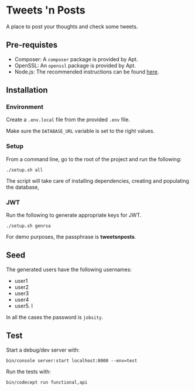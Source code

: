Tweets 'n Posts
========================

A place to post your thoughts and check some tweets.

## Pre-requistes
* Composer: A `composer` package is provided by Apt.
* OpenSSL: An `openssl` package is provided by Apt.
* Node.js: The recommended instructions can be found [here](https://github.com/nodesource/distributions#debinstall).

## Installation

### Environment

Create a `.env.local` file from the provided `.env` file.

Make sure the `DATABASE_URL` variable is set to the right values.

### Setup

From a command line, go to the root of the project and run the following:

```
./setup.sh all
```

The script will take care of installing dependencies, creating and populating the database, 

### JWT
Run the following to generate appropriate keys for JWT.

```
./setup.sh genrsa
```

For demo purposes, the passphrase is **tweetsnposts**.

## Seed

The generated users have the following usernames:
* user1
* user2
* user3
* user4
* user5. I

In all the cases the password is `jobsity`.

## Test

Start a debug/dev server with:
```
bin/console server:start localhost:8000 --env=test
```

Run the tests with:

```
bin/codecept run functional,api
```

